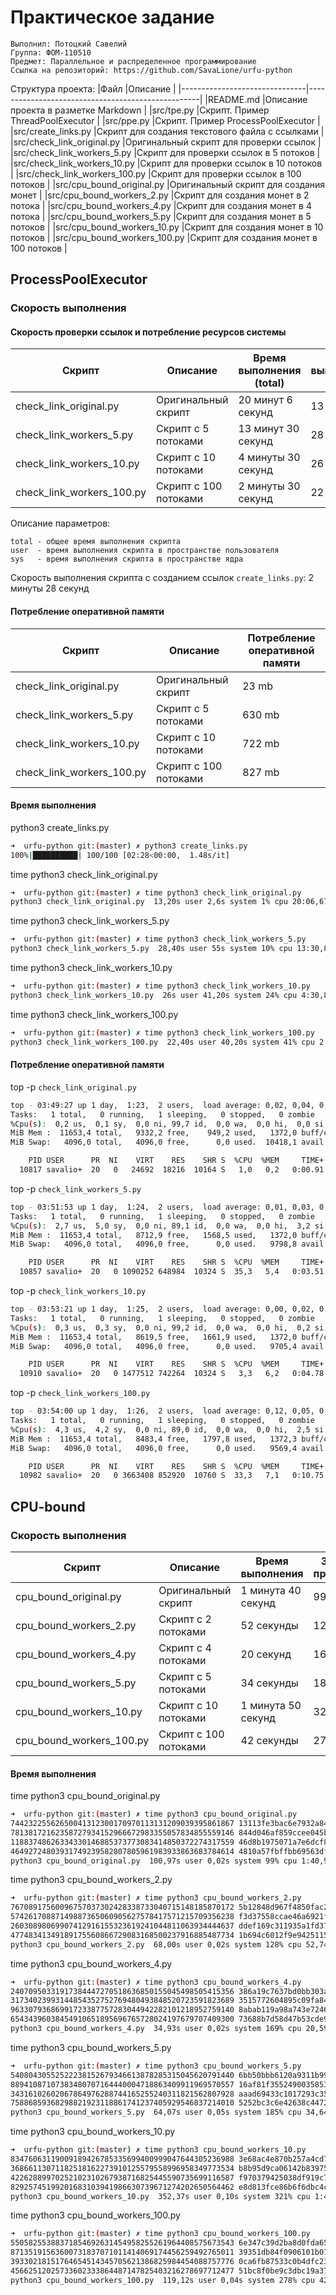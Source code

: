 # Практическое задание
```
Выполнил: Потоцкий Савелий
Группа: ФОМ-110510
Предмет: Параллельное и распределенное программирование
Ссылка на репозиторий: https://github.com/SavaLione/urfu-python
```

Структура проекта:
|Файл                           |Описание                                           |
|-------------------------------|---------------------------------------------------|
|README.md                      |Описание проекта в разметке Markdown               |
|src/tpe.py                     |Скрипт. Пример ThreadPoolExecutor                  |
|src/ppe.py                     |Скрипт. Пример ProcessPoolExecutor                 |
|src/create_links.py            |Скрипт для создания текстового файла с ссылками    |
|src/check_link_original.py     |Оригинальный скрипт для проверки ссылок            |
|src/check_link_workers_5.py    |Скрипт для проверки ссылок в 5 потоков             |
|src/check_link_workers_10.py   |Скрипт для проверки ссылок в 10 потоков            |
|src/check_link_workers_100.py  |Скрипт для проверки ссылок в 100 потоков           |
|src/cpu_bound_original.py      |Оригинальный скрипт для создания монет             |
|src/cpu_bound_workers_2.py     |Скрипт для создания монет в 2 потока               |
|src/cpu_bound_workers_4.py     |Скрипт для создания монет в 4 потока               |
|src/cpu_bound_workers_5.py     |Скрипт для создания монет в 5 потоков              |
|src/cpu_bound_workers_10.py    |Скрипт для создания монет в 10 потоков             |
|src/cpu_bound_workers_100.py   |Скрипт для создания монет в 100 потоков            |

## ProcessPoolExecutor
### Скорость выполнения
#### Скорость проверки ссылок и потребление ресурсов системы
|Скрипт                    |Описание              |Время выполнения (total)   |Время выполнения (user)|Время выполнения (system)|Загрузка процессора|
|--------------------------|----------------------|---------------------------|-----------------------|-------------------------|-------------------|
|check_link_original.py    |Оригинальный скрипт   |20 минут 6 секунд          |13 секунд              |2 секунды                |1%                 |
|check_link_workers_5.py   |Скрипт с 5 потоками   |13 минут 30 секунд         |28 секунд              |55 секунд                |10%                |
|check_link_workers_10.py  |Скрипт с 10 потоками  |4 минуты 30 секунд         |26 секунд              |41 секунда               |24%                |
|check_link_workers_100.py |Скрипт с 100 потоками |2 минуты 30 секунд         |22 секунды             |40 секунд                |41%                |

Описание параметров:
```
total - общее время выполнения скрипта
user  - время выполнения скрипта в пространстве пользователя
sys   - время выполнения скрипта в пространстве ядра
```

Скорость выполнения скрипта с созданием ссылок ```create_links.py```: 2 минуты 28 секунд

#### Потребление оперативной памяти
|Скрипт                    |Описание              |Потребление оперативной памяти|
|--------------------------|----------------------|------------------------------|
|check_link_original.py    |Оригинальный скрипт   |23 mb                         |
|check_link_workers_5.py   |Скрипт с 5 потоками   |630 mb                        |
|check_link_workers_10.py  |Скрипт с 10 потоками  |722 mb                        |
|check_link_workers_100.py |Скрипт с 100 потоками |827 mb                        |

#### Время выполнения
python3 create_links.py
```sh
➜  urfu-python git:(master) ✗ python3 create_links.py
100%|██████████| 100/100 [02:28<00:00,  1.48s/it]
```

time python3 check_link_original.py
```sh
➜  urfu-python git:(master) ✗ time python3 check_link_original.py
python3 check_link_original.py  13,20s user 2,6s system 1% cpu 20:06,67 total
```

time python3 check_link_workers_5.py
```sh
➜  urfu-python git:(master) ✗ time python3 check_link_workers_5.py
python3 check_link_workers_5.py  28,40s user 55s system 10% cpu 13:30,84 total
```

time python3 check_link_workers_10.py
```sh
➜  urfu-python git:(master) ✗ time python3 check_link_workers_10.py
python3 check_link_workers_10.py  26s user 41,20s system 24% cpu 4:30,88 total
```

time python3 check_link_workers_100.py
```sh
➜  urfu-python git:(master) ✗ time python3 check_link_workers_100.py
python3 check_link_workers_100.py  22,40s user 40,20s system 41% cpu 2:30,30 total
```

#### Потребление оперативной памяти
top -p ```check_link_original.py```
```sh
top - 03:49:27 up 1 day,  1:23,  2 users,  load average: 0,02, 0,04, 0,00
Tasks:   1 total,   0 running,   1 sleeping,   0 stopped,   0 zombie
%Cpu(s):  0,2 us,  0,1 sy,  0,0 ni, 99,7 id,  0,0 wa,  0,0 hi,  0,0 si,  0,0 st
MiB Mem :  11653,4 total,   9332,2 free,    949,2 used,   1372,0 buff/cache
MiB Swap:   4096,0 total,   4096,0 free,      0,0 used.  10418,1 avail Mem

    PID USER      PR  NI    VIRT    RES    SHR S  %CPU  %MEM     TIME+ COMMAND
  10817 savalio+  20   0   24692  18216  10164 S   1,0   0,2   0:00.91 python3
```

top -p ```check_link_workers_5.py```
```sh
top - 03:51:53 up 1 day,  1:24,  2 users,  load average: 0,01, 0,03, 0,00
Tasks:   1 total,   0 running,   1 sleeping,   0 stopped,   0 zombie
%Cpu(s):  2,7 us,  5,0 sy,  0,0 ni, 89,1 id,  0,0 wa,  0,0 hi,  3,2 si,  0,0 st
MiB Mem :  11653,4 total,   8712,9 free,   1568,5 used,   1372,0 buff/cache
MiB Swap:   4096,0 total,   4096,0 free,      0,0 used.   9798,8 avail Mem

    PID USER      PR  NI    VIRT    RES    SHR S  %CPU  %MEM     TIME+ COMMAND
  10857 savalio+  20   0 1090252 648984  10324 S  35,3   5,4   0:03.51 python3
```

top -p ```check_link_workers_10.py```
```sh
top - 03:53:21 up 1 day,  1:25,  2 users,  load average: 0,00, 0,02, 0,00
Tasks:   1 total,   0 running,   1 sleeping,   0 stopped,   0 zombie
%Cpu(s):  0,3 us,  0,3 sy,  0,0 ni, 99,2 id,  0,0 wa,  0,0 hi,  0,2 si,  0,0 st
MiB Mem :  11653,4 total,   8619,5 free,   1661,9 used,   1372,0 buff/cache
MiB Swap:   4096,0 total,   4096,0 free,      0,0 used.   9705,4 avail Mem

    PID USER      PR  NI    VIRT    RES    SHR S  %CPU  %MEM     TIME+ COMMAND
  10910 savalio+  20   0 1477512 742264  10324 S   3,3   6,2   0:04.78 python3
```

top -p ```check_link_workers_100.py```
```sh
top - 03:54:00 up 1 day,  1:26,  2 users,  load average: 0,12, 0,05, 0,01
Tasks:   1 total,   0 running,   1 sleeping,   0 stopped,   0 zombie
%Cpu(s):  4,3 us,  4,2 sy,  0,0 ni, 89,0 id,  0,0 wa,  0,0 hi,  2,5 si,  0,0 st
MiB Mem :  11653,4 total,   8483,4 free,   1797,8 used,   1372,3 buff/cache
MiB Swap:   4096,0 total,   4096,0 free,      0,0 used.   9569,4 avail Mem

    PID USER      PR  NI    VIRT    RES    SHR S  %CPU  %MEM     TIME+ COMMAND
  10982 savalio+  20   0 3663408 852920  10760 S  33,3   7,1   0:10.75 python3
```

## CPU-bound
### Скорость выполнения
|Скрипт                     |Описание               |Время выполнения           |Загрузка процессора|
|---------------------------|-----------------------|---------------------------|-------------------|
|cpu_bound_original.py      |Оригинальный скрипт    |1 минута 40 секунд         |99%                |
|cpu_bound_workers_2.py     |Скрипт с 2 потоками    |52 секунды                 |128%               |
|cpu_bound_workers_4.py     |Скрипт с 4 потоками    |20 секунд                  |169%               |
|cpu_bound_workers_5.py     |Скрипт с 5 потоками    |34 секунды                 |185%               |
|cpu_bound_workers_10.py    |Скрипт с 10 потоками   |1 минута 50 секунд         |321%               |
|cpu_bound_workers_100.py   |Скрипт с 100 потоками  |42 секунды                 |278%               |

#### Время выполнения
time python3 cpu_bound_original.py
```sh
➜  urfu-python git:(master) ✗ time python3 cpu_bound_original.py
74423225562650041312300170970113131209039395861867 13113fe3bac6e7932a84be15daf00000
78138172162358727934152966672983355057834855559146 844d046af859ccee045b2dccb0400000
11883748626334330146885373773083414850372274317559 46d8b1975071a7e6dcf8929c79000000
46492724803931749239582807805961983933863683784614 4810a57fbffbb69563df67820bc00000
python3 cpu_bound_original.py  100,97s user 0,02s system 99% cpu 1:40,99 total
```

time python3 cpu_bound_workers_2.py
```sh
➜  urfu-python git:(master) ✗ time python3 cpu_bound_workers_2.py
76708917560096757037302428338733040715148185870172 5b12848d967f4850fac20ccd75a00000
57426170887149887365060905627578417571215709356238 f3d37558ccae46a6921fea2a41200000
26030898069907412916155323619241044811063934444637 ddef169c311935a1fd371680c8100000
47748341349189175560866729083168500237916885487734 1b694c6012f9e94251151f62dc000000
python3 cpu_bound_workers_2.py  68,00s user 0,02s system 128% cpu 52,745 total
```

time python3 cpu_bound_workers_4.py
```sh
➜  urfu-python git:(master) ✗ time python3 cpu_bound_workers_4.py
24070950331917384447270518636850155045498505415356 386a19c7637bd0bb303a360ebd900000
31734023993144854352752769480493848520723591823689 3515772604895c09fa84afcb21800000
96330793686991723387757283044942282101218952759140 8abab119a98a743e72461af2dff00000
65434396038454910651895696765728024197679707409300 73688b7d58d47b53cde9c48cc2300000
python3 cpu_bound_workers_4.py  34,93s user 0,02s system 169% cpu 20,592 total
```

time python3 cpu_bound_workers_5.py
```sh
➜  urfu-python git:(master) ✗ time python3 cpu_bound_workers_5.py
54080430552522238152679346613878285315045620791440 6bb50bbb6120a9311b99a8fec7a00000
88941087107383480707164440004718863409911969570557 16af81f3552490035853a6c756300000
34316102602067864976288744165255240311821562807928 aaad69433c1017293c355c653a600000
75886859368298821923118861741237405929546837214010 5252bc3c6e42638c44722e76d2a00000
python3 cpu_bound_workers_5.py  64,07s user 0,05s system 185% cpu 34,649 total
```

time python3 cpu_bound_workers_10.py
```sh
➜  urfu-python git:(master) ✗ time python3 cpu_bound_workers_10.py
83476063119009189426785335699400999047644305236988 3e68ac4e870b257a4cd7447434000000
36866113071182518162273910125579558996958349773534 b8b95d9ca06142b8397518e996a00000
42262889970252102310267938716825445590735699116587 f970379425038df919c7dacfc5100000
82925745199201683103941986630739671274202650564462 e8d813fce86b6f6dbc4c717374b00000
python3 cpu_bound_workers_10.py  352,37s user 0,10s system 321% cpu 1:49,58 total
```

time python3 cpu_bound_workers_100.py
```sh
➜  urfu-python git:(master) ✗ time python3 cpu_bound_workers_100.py
55058255388371854692631454958255261964408575673543 6e347c39d2ba8d0fda65081797f00000
87135191563600731837071011414069174456259492765011 39351db84f0906101b07ee516d100000
39330218151764654514345705621386825984454088757776 0ca6fb87533c0b4dfc23eb8619600000
45662512025733602333864487147825403216278697712477 51bc8f0be9c3dbc19a37cbafb4000000
python3 cpu_bound_workers_100.py  119,12s user 0,04s system 278% cpu 42,712 total
```